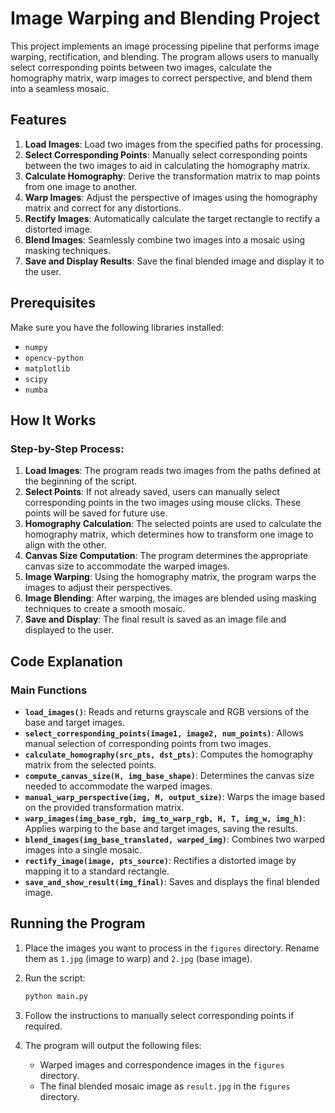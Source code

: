 # Image Warping and Blending Project

This project implements an image processing pipeline that performs image warping, rectification, and blending. The program allows users to manually select corresponding points between two images, calculate the homography matrix, warp images to correct perspective, and blend them into a seamless mosaic.

## Features

1. **Load Images**: Load two images from the specified paths for processing.
2. **Select Corresponding Points**: Manually select corresponding points between the two images to aid in calculating the homography matrix.
3. **Calculate Homography**: Derive the transformation matrix to map points from one image to another.
4. **Warp Images**: Adjust the perspective of images using the homography matrix and correct for any distortions.
5. **Rectify Images**: Automatically calculate the target rectangle to rectify a distorted image.
6. **Blend Images**: Seamlessly combine two images into a mosaic using masking techniques.
7. **Save and Display Results**: Save the final blended image and display it to the user.

## Prerequisites

Make sure you have the following libraries installed:

- `numpy`
- `opencv-python`
- `matplotlib`
- `scipy`
- `numba`



## How It Works

### Step-by-Step Process:

1. **Load Images**: The program reads two images from the paths defined at the beginning of the script.
2. **Select Points**: If not already saved, users can manually select corresponding points in the two images using mouse clicks. These points will be saved for future use.
3. **Homography Calculation**: The selected points are used to calculate the homography matrix, which determines how to transform one image to align with the other.
4. **Canvas Size Computation**: The program determines the appropriate canvas size to accommodate the warped images.
5. **Image Warping**: Using the homography matrix, the program warps the images to adjust their perspectives.
6. **Image Blending**: After warping, the images are blended using masking techniques to create a smooth mosaic.
7. **Save and Display**: The final result is saved as an image file and displayed to the user.

## Code Explanation

### Main Functions

- **`load_images()`**: Reads and returns grayscale and RGB versions of the base and target images.
- **`select_corresponding_points(image1, image2, num_points)`**: Allows manual selection of corresponding points from two images.
- **`calculate_homography(src_pts, dst_pts)`**: Computes the homography matrix from the selected points.
- **`compute_canvas_size(H, img_base_shape)`**: Determines the canvas size needed to accommodate the warped images.
- **`manual_warp_perspective(img, M, output_size)`**: Warps the image based on the provided transformation matrix.
- **`warp_images(img_base_rgb, img_to_warp_rgb, H, T, img_w, img_h)`**: Applies warping to the base and target images, saving the results.
- **`blend_images(img_base_translated, warped_img)`**: Combines two warped images into a single mosaic.
- **`rectify_image(image, pts_source)`**: Rectifies a distorted image by mapping it to a standard rectangle.
- **`save_and_show_result(img_final)`**: Saves and displays the final blended image.

## Running the Program

1. Place the images you want to process in the `figures` directory. Rename them as `1.jpg` (image to warp) and `2.jpg` (base image).

2. Run the script:

   ```bash
   python main.py
   ```

3. Follow the instructions to manually select corresponding points if required.

4. The program will output the following files:

   - Warped images and correspondence images in the `figures` directory.
   - The final blended mosaic image as `result.jpg` in the `figures` directory.